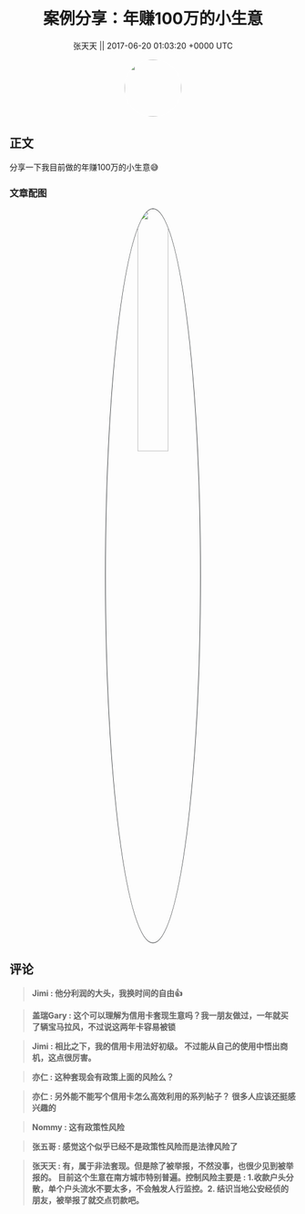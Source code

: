 <h1 align="center">案例分享：年赚100万的小生意</h1>




<p align="center">
    <a>张天天 || 2017-06-20 01:03:20 &#43;0000 UTC</a>
</p>

<div align="center">
    <img src="https://images.zsxq.com/FugAFjZ7lhgZEEz611sVu_k9H7MB?e=1590940799&amp;token=kIxbL07-8jAj8w1n4s9zv64FuZZNEATmlU_Vm6zD:zx2C6FX_u-pv2bkX6kqTebH1Qyg=" width="100" height="100" style="border:1px solid;border-radius:50%; color:#ffffff"/>
</div>




## 正文

<div>
分享一下我目前做的年赚100万的小生意😅
</div>

### 文章配图

<div class="image" align="center">

<img src="https://images.zsxq.com/lqVDrQqNWfXP27YslLHaU4eNnnqv?imageMogr2/auto-orient/thumbnail/800x/format/jpg/blur/1x0/quality/75&amp;e=1590940799&amp;token=kIxbL07-8jAj8w1n4s9zv64FuZZNEATmlU_Vm6zD:TF3ZZa8ScpzYFqVxjWmymrFEfGU=" width="33%" height="33%" style="border:1px solid;border-radius:50%; color:#3c3f41"/>

</div>


## 评论

<div align="left">
<div>

<blockquote >
<span> <strong>Jimi : 他分利润的大头，我换时间的自由👍 </strong></span>
</blockquote>

<blockquote >
<span> <strong>盖瑞Gary : 这个可以理解为信用卡套现生意吗？我一朋友做过，一年就买了辆宝马拉风，不过说这两年卡容易被锁 </strong></span>
</blockquote>

<blockquote >
<span> <strong>Jimi : 相比之下，我的信用卡用法好初级。
不过能从自己的使用中悟出商机，这点很厉害。 </strong></span>
</blockquote>

<blockquote >
<span> <strong>亦仁 : 这种套现会有政策上面的风险么？ </strong></span>
</blockquote>

<blockquote >
<span> <strong>亦仁 : 另外能不能写个信用卡怎么高效利用的系列帖子？ 很多人应该还挺感兴趣的 </strong></span>
</blockquote>

<blockquote >
<span> <strong>Nommy : 这有政策性风险 </strong></span>
</blockquote>

<blockquote >
<span> <strong>张五哥 : 感觉这个似乎已经不是政策性风险而是法律风险了 </strong></span>
</blockquote>

<blockquote >
<span> <strong>张天天 : 有，属于非法套现。但是除了被举报，不然没事，也很少见到被举报的。 目前这个生意在南方城市特别普遍。控制风险主要是 : 1.收款户头分散，单个户头流水不要太多，不会触发人行监控。2. 结识当地公安经侦的朋友，被举报了就交点罚款吧。 </strong></span>
</blockquote>

</div>
</div>